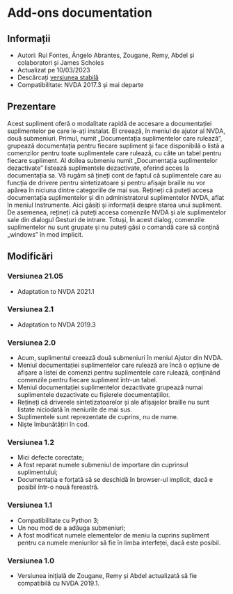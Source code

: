 # Add-ons documentation #

## Informații ##
* Autori: Rui Fontes, Ângelo Abrantes, Zougane, Remy, Abdel și colaboratori și James Scholes
* Actualizat pe 10/03/2023
* Descărcați [versiunea stabilă][1]
* Compatibilitate: NVDA 2017.3 și mai departe

## Prezentare ##
Acest supliment oferă o modalitate rapidă de accesare a documentației suplimentelor pe care le-ați instalat.
El creează, în meniul de ajutor al NVDA, două submeniuri.
Primul, numit „Documentația suplimentelor care rulează”, grupează documentația pentru fiecare supliment și face disponibilă o listă a comenzilor pentru toate suplimentele care rulează, cu câte un tabel pentru fiecare supliment.
Al doilea submeniu numit „Documentația suplimentelor dezactivate” listează suplimentele dezactivate, oferind acces la documentația sa.
Vă rugăm să țineți cont de faptul că suplimentele care au funcția de drivere pentru sintetizatoare și pentru afișaje braille nu vor apărea în niciuna dintre categoriile de mai sus.
Rețineți că puteți accesa documentația suplimentelor și din administratorul suplimentelor NVDA, aflat în meniul Instrumente. Aici găsiți și informații despre starea unui supliment.
De asemenea, rețineți că puteți accesa comenzile NVDA și ale suplimentelor sale din dialogul Gesturi de intrare. Totuși, În acest dialog, comenzile suplimentelor nu sunt grupate și nu puteți găsi o comandă care să conțină „windows” în mod implicit.

## Modificări ##

### Versiunea 21.05 ###
* Adaptation to NVDA 2021.1

### Versiunea 2.1 ###
* Adaptation to NVDA 2019.3

### Versiunea 2.0 ###
* Acum, suplimentul creează două submeniuri în meniul Ajutor din NVDA.
* Meniul documentației suplimentelor care rulează are încă o opțiune de afișare a listei de comenzi pentru suplimentele care rulează, conținând comenzile pentru fiecare supliment într-un tabel.
* Meniul documentației suplimentelor dezactivate grupează numai suplimentele dezactivate cu fișierele documentațiilor.
* Rețineți că driverele sintetizatoarelor și ale afișajelor braille nu sunt listate niciodată în meniurile de mai sus.
* Suplimentele sunt reprezentate de cuprins, nu de nume.
* Niște îmbunătățiri în cod.

### Versiunea 1.2 ###
* Mici defecte corectate;
* A fost reparat numele submeniul de importare din cuprinsul suplimentului;
* Documentația e forțată să se deschidă în browser-ul implicit, dacă e posibil într-o nouă fereastră.

### Versiunea 1.1 ###
* Compatibilitate cu Python 3;
* Un nou mod de a adăuga submeniuri;
* A fost modificat numele elementelor de meniu la cuprins supliment pentru ca numele meniurilor să fie în limba interfeței, dacă este posibil.

### Versiunea 1.0 ###
* Versiunea inițială de Zougane, Remy și Abdel actualizată să fie compatibilă cu NVDA 2019.1.

[1]: https://github.com/ruifontes/addonsHelp/releases/download/2023.03.10/addonsHelp-2023.03.10.nvda-addon
